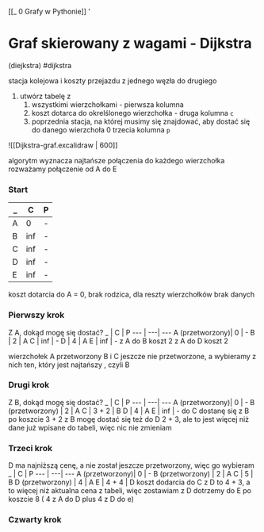 [[_ 0 Grafy w Pythonie]]
'
# Graf skierowany z wagami - Dijkstra
(diejkstra)
#dijkstra

stacja kolejowa i koszty przejazdu z jednego węzła do drugiego 

1. utwórz tabelę z
	1. wszystkimi wierzchołkami  - pierwsza kolumna
	2. koszt dotarca do okrelślonego wierzchołka - druga kolumna `c`
	3. poprzednia stacja, na której musimy się znajdować, aby dostać się do danego wierzchoła 0 trzecia kolumna `p`


![[Dijkstra-graf.excalidraw | 600]]

algorytm wyznacza najtańsze połączenia do każdego wierzchołka
rozważamy połączenie od A do E

### Start
  _  | C | P
 --- | ---| ---
 A | 0 | - 
 B | inf | - 
 C | inf | - 
 D | inf | -
 E | inf | -

koszt dotarcia do A = 0, brak rodzica, dla reszty wierzchołków brak danych

### Pierwszy krok
Z A, dokąd mogę się dostać?
  _  | C | P
 --- | ---| ---
 A (przetworzony)| 0 | - 
 B | 2 | A 
 C | inf | - 
 D | 4 | A
 E | inf | -
z A do B koszt 2
z A do D koszt 2

wierzchołek A przetworzony
B i C jeszcze nie przetworzone, a wybieramy z nich ten, który jest najtańszy
, czyli B

### Drugi krok
Z B, dokąd mogę się dostać?
  _  | C | P
 --- | ---| ---
 A (przetworzony)| 0 | - 
 B (przetworzony) | 2 | A 
 C | 3 + 2 | B 
 D | 4 | A
 E | inf | -
do C dostanę się z B po koszcie 3 + 2
z B mogę dostać się też do D 2 + 3, ale to jest więcej niż dane  już wpisane do tabeli, więc nic nie zmieniam

### Trzeci krok
D ma najniższą cenę, a nie został jeszcze przetworzony, więc go wybieram
  _  | C | P
 --- | ---| ---
 A (przetworzony)| 0 | - 
 B (przetworzony) | 2 | A 
 C | 5 | B 
 D (przetworzony) | 4 | A
 E | 4 + 4 | D
koszt dodarcia do C z D to 4 + 3, a to więcej niż aktualna cena z tabeli, więc zostawiam
z D dotrzemy do E po koszcie 8 ( 4 z A do D plus 4 z D do e)

### Czwarty krok



